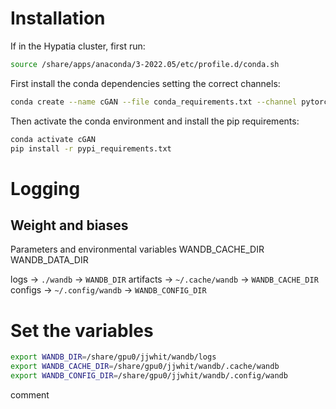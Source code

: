 
# Installation

If in the Hypatia cluster, first run:
``` bash
source /share/apps/anaconda/3-2022.05/etc/profile.d/conda.sh
```


First install the conda dependencies setting the correct channels:
``` bash
conda create --name cGAN --file conda_requirements.txt --channel pytorch --channel nvidia --channel conda-forge --channel defaults
```

Then activate the conda environment and install the pip requirements:
``` bash
conda activate cGAN
pip install -r pypi_requirements.txt
```

# Logging

## Weight and biases

Parameters and environmental variables
WANDB_CACHE_DIR
WANDB_DATA_DIR

logs -> `./wandb` -> `WANDB_DIR`
artifacts -> `~/.cache/wandb` -> `WANDB_CACHE_DIR`
configs -> `~/.config/wandb` -> `WANDB_CONFIG_DIR`

# Set the variables
``` bash
export WANDB_DIR=/share/gpu0/jjwhit/wandb/logs
export WANDB_CACHE_DIR=/share/gpu0/jjwhit/wandb/.cache/wandb
export WANDB_CONFIG_DIR=/share/gpu0/jjwhit/wandb/.config/wandb
```

comment


